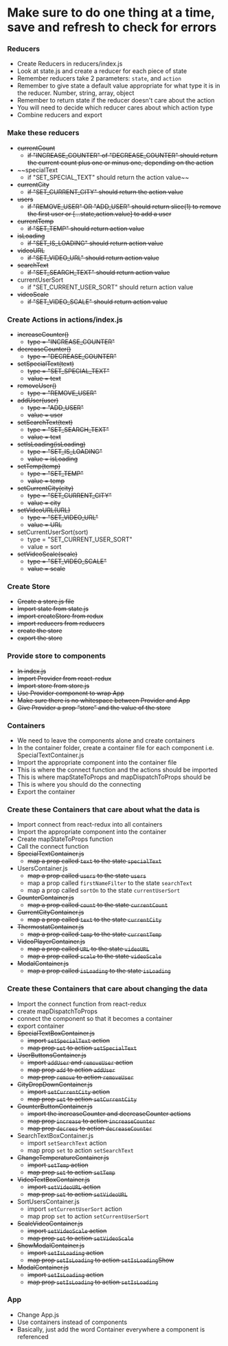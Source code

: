 # Make sure to do one thing at a time, save and refresh to check for errors

###  Reducers
  * Create Reducers in reducers/index.js
  * Look at state.js and create a reducer for each piece of state
  * Remember reducers take 2 parameters: `state`, and `action`
  * Remember to give state a default value appropriate for what type it is in the reducer. Number, string, array, object
  * Remember to return state if the reducer doesn't care about the action
  * You will need to decide which reducer cares about which action type
  * Combine reducers and export

### Make these reducers
  * ~~currentCount~~
    * ~~if "INCREASE_COUNTER" of "DECREASE_COUNTER" should return the current count plus one or minus one, depending on the action~~
  * ~~specialText
    * if "SET_SPECIAL_TEXT" should return the action value~~
  * ~~currentCity~~
    * ~~if "SET_CURRENT_CITY" should return the action value~~
  * ~~users~~
    * ~~if "REMOVE_USER" OR "ADD_USER" should return slice(1) to remove the first user or [...state,action.value] to add a user~~
  * ~~currentTemp~~
    * ~~if "SET_TEMP" should return action value~~
  * ~~isLoading~~
    * ~~if "SET_IS_LOADING" should return action value~~
  * ~~videoURL~~
    * ~~if "SET_VIDEO_URL" should return action value~~
  * ~~searchText~~
    * ~~if "SET_SEARCH_TEXT" should return action value~~
  * currentUserSort
    * if "SET_CURRENT_USER_SORT" should return action value
  * ~~videoScale~~
    * ~~if "SET_VIDEO_SCALE" should return action value~~
### Create Actions in actions/index.js
  * ~~increaseCounter()~~
    * ~~type = "INCREASE_COUNTER"~~
  * ~~decreaseCounter()~~
    * ~~type = "DECREASE_COUNTER"~~
  * ~~setSpecialText(text)~~
    * ~~type = "SET_SPECIAL_TEXT"~~
    * ~~value = text~~
  * ~~removeUser()~~
    * ~~type = "REMOVE_USER"~~
  * ~~addUser(user)~~
    * ~~type = "ADD_USER"~~
    * ~~value = user~~
  * ~~setSearchText(text)~~
    * ~~type = "SET_SEARCH_TEXT"~~
    * ~~value = text~~
  * ~~setIsLoading(isLoading)~~
    * ~~type = "SET_IS_LOADING"~~
    * ~~value = isLoading~~
  * ~~setTemp(temp)~~
    * ~~type = "SET_TEMP"~~
    * ~~value = temp~~
  * ~~setCurrentCity(city)~~
    * ~~type = "SET_CURRENT_CITY"~~
    * ~~value = city~~
  * ~~setVideoURL(URL)~~
    * ~~type = "SET_VIDEO_URL"~~
    * ~~value = URL~~
  * setCurrentUserSort(sort)
    * type = "SET_CURRENT_USER_SORT"
    * value = sort
  * ~~setVideoScale(scale)~~
    * ~~type = "SET_VIDEO_SCALE"~~
    * ~~value = scale~~
### Create Store
  * ~~Create a store.js file~~
  * ~~Import state from state.js~~
  * ~~import createStore from redux~~
  * ~~import reducers from reducers~~
  * ~~create the store~~
  * ~~export the store~~

### Provide store to components
  * ~~In index.js~~
  * ~~Import Provider from react-redux~~
  * ~~Import store from store.js~~
  * ~~Use Provider component to wrap App~~
  * ~~Make sure there is no whitespace between Provider and App~~
  * ~~Give Provider a prop “store” and the value of the store~~


### Containers
  * We need to leave the components alone and create containers
  * In the container folder, create a container file for each component i.e. SpecialTextContainer.js
  * Import the appropriate component into the container file
  * This is where the connect function and the actions should be imported
  * This is where mapStateToProps and mapDispatchToProps should be
  * This is where you should do the connecting
  * Export the container



### Create these Containers that care about what the data is
  * Import connect from react-redux into all containers
  * Import the appropriate component into the container
  * Create mapStateToProps function
  * Call the connect function
  * ~~SpecialTextContainer.js~~
    * ~~map a prop called `text` to the state `specialText`~~
  * UsersContainer.js
    * ~~map a prop called `users` to the state `users`~~
    * map a prop called `firstNameFilter` to the state `searchText`
    * map a prop called `sortOn` to the state `currentUserSort`
  * ~~CounterContainer.js~~
    * ~~map a prop called `count` to the state `currentCount`~~
  * ~~CurrentCityContainer.js~~
    * ~~map a prop called `text` to the state `currentCity`~~
  * ~~ThermostatContainer.js~~
    * ~~map a prop called `temp` to the state `currentTemp`~~
  * ~~VideoPlayerContainer.js~~
    * ~~map a prop called `URL` to the state `videoURL`~~
    * ~~map a prop called `scale` to the state `videoScale`~~
  * ~~ModalContainer.js~~
    * ~~map a prop called `isLoading` to the state `isLoading`~~

### Create these Containers that care about changing the data
  * Import the connect function from react-redux
  * create mapDispatchToProps
  * connect the component so that it becomes a container
  * export container
  * ~~SpecialTextBoxContainer.js~~
    * ~~import `setSpecialText` action~~
    * ~~map prop `set` to action `setSpecialText`~~
  * ~~UserButtonsContainer.js~~
    * ~~import `addUser` and `removeUser` action~~
    * ~~map prop `add` to action `addUser`~~
    * ~~map prop `remove` to action `removeUser`~~
  * ~~CityDropDownContainer.js~~
    * ~~import `setCurrentCity` action~~
    * ~~map prop `set` to action `setCurrentCity`~~
  * ~~CounterButtonContainer.js~~
    * ~~import the increaseCounter and decreaseCounter actions~~
    * ~~map prop `increase` to action `increaseCounter`~~
    * ~~map prop `decrees` to action `decreaseCounter`~~
  * SearchTextBoxContainer.js
    * import `setSearchText` action
    * map prop `set` to action `setSearchText`
  * ~~ChangeTemperatureContainer.js~~
    * ~~import `setTemp` action~~
    * ~~map prop `set` to action `setTemp`~~
  * ~~VideoTextBoxContainer.js~~
    * ~~import `setVideoURL` action~~
    * ~~map prop `set` to action `setVideoURL`~~
  * SortUsersContainer.js
    * import `setCurrentUserSort` action
    * map prop `set` to action `setCurrentUserSort`
  * ~~ScaleVideoContainer.js~~
    * ~~import `setVideoScale` action~~
    * ~~map prop `set` to action `setVideoScale`~~
  * ~~ShowModalContainer.js~~
    * ~~import `setIsLoading` action~~
    * ~~map prop `setIsLoading` to action `setIsLoading`Show~~
  * ~~ModalContainer.js~~
    * ~~import `setIsLoading` action~~
    * ~~map prop `setIsLoading` to action `setIsLoading`~~

### App
  * Change App.js
  * Use containers instead of components
  * Basically, just add the word Container everywhere a component is referenced
